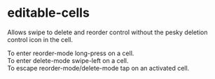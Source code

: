 # editable-cells
Allows swipe to delete and reorder control without the pesky deletion control icon in the cell.

To enter reorder-mode long-press on a cell.<br />
To enter delete-mode swipe-left on a cell.<br />
To escape reorder-mode/delete-mode tap on an activated cell.<br />
